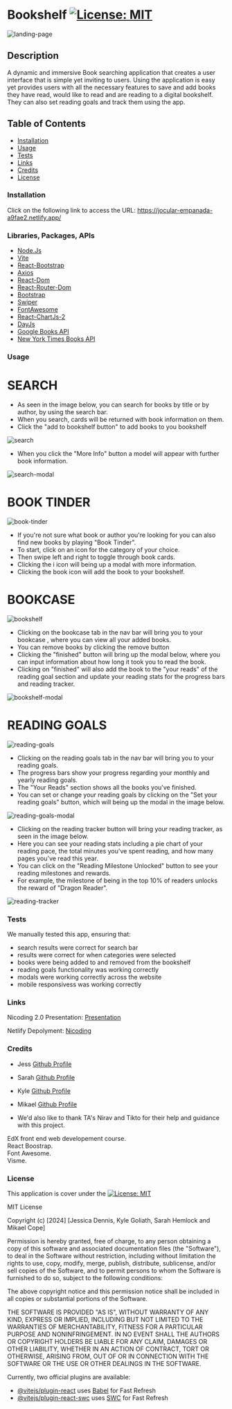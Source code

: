 # Bookshelf [![License: MIT](https://img.shields.io/badge/License-MIT-yellow.svg)](https://opensource.org/licenses/MIT)

![landing-page](/public/landing-page.png)

## Description
A dynamic and immersive Book searching application that creates a user interface that is simple yet inviting to users. Using the application is easy yet provides users with all the necessary features to save and add books they have read, would like to read and are reading to a digital bookshelf. They can also set reading goals and track them using the app.

## Table of Contents
* [Installation](#installation)
* [Usage](#usage)
* [Tests](#tests)
* [Links](#tests)
* [Credits](#credits)
* [License](#license)

### Installation
Click on the following link to access the URL: https://jocular-empanada-a9fae2.netlify.app/

### Libraries, Packages, APIs

* [Node.Js](https://nodejs.org/en/learn/getting-started/introduction-to-nodejs)
* [Vite](https://vitejs.dev/guide/)
* [React-Bootstrap]()
* [Axios]()
* [React-Dom]()
* [React-Router-Dom]()
* [Bootstrap]()
* [Swiper]()
* [FontAwesome]()
* [React-ChartJs-2]()
* [DayJs]()
* [Google Books API]()
* [New York Times Books API]()


### Usage

# SEARCH 

* As seen in the image below, you can search for books by title or by author, by using the search bar.
* When you search, cards will be returned with book information on them.
* Click the "add to bookshelf button" to add books to you bookshelf
  
![search](/public/search.png)

* When you click the "More Info" button a model will appear with further book information.
  
 ![search-modal](/public/search-modal.png)

# BOOK TINDER

 ![book-tinder ](/public/book-tinder.png)

* If you're not sure what book or author you're looking for you can also find new books by playing "Book Tinder".
* To start, click on an icon for the category of your choice.
* Then swipe left and right to toggle through book cards.
* Clicking the i icon will being up a modal with more information.
* Clicking the book icon will add the book to your bookshelf. 

# BOOKCASE

 ![bookshelf](/public/bookshelf.png)

* Clicking on the bookcase tab in the nav bar will bring you to your bookcase , where you can view all your added books.
* You can remove books by clicking the remove button 
* Clicking the "finished" button will bring up the modal below, where you can input information about how long it took you to read the book.
* Clicking on "finished" will also add the book to the "your reads" of the reading goal section and update your reading stats for the progress bars and reading tracker. 

 ![bookshelf-modal](/public/bookcase-modal.png)
 
# READING GOALS

 ![reading-goals](/public/reading-goals.png)

 * Clicking on the reading goals tab in the nav bar will bring you to your reading goals.
 * The progress bars show your progress regarding your monthly and yearly reading goals.
 * The "Your Reads" section shows all the books you've finished. 
 * You can set or change your reading goals by clicking on the "Set your reading goals" button, which will being up the modal in the image below.

 ![reading-goals-modal](/public/reading-goals-modal.png)

 * Clicking on the reading tracker button will bring your reading tracker, as seen in the image below.
 * Here you can see your reading stats including a pie chart of your reading pace, the total minutes you've spent reading, and how many pages you've read this year.
 * You can click on the "Reading Milestone Unlocked" button to see your reading milestones and rewards.
 * For example, the milestone of being in the top 10% of readers unlocks the reward of "Dragon Reader".

 ![reading-tracker](/public/reading-tracker.png)
 
### Tests

We manually tested this app, ensuring that: 
* search results were correct for search bar 
* results were correct for when categories were selected
* books were being added to and removed from the bookshelf
* reading goals functionality was working correctly
* modals were working correctly across the website
* mobile responsivess was working correctly


### Links
Nicoding 2.0 Presentation: [Presentation](https://docs.google.com/presentation/d/1i6IL4zutpDUDC3nJ_EFuF2kTjc06cBKPwA7TEvVxb8w/edit#slide=id.p1)

Netlify Depolyment: [Nicoding](https://jocular-empanada-a9fae2.netlify.app/)

### Credits
* Jess [Github Profile](https://github.com/jessi994)
* Sarah [Github Profile](https://github.com/shemlock)
* Kyle [Github Profile](https://github.com/KyloGG88)
* Mikael [Github Profile](https://github.com/Mikaelcope)

* We'd also like to thank TA's Nirav and Tikto for their help and guidance with this project. 

EdX front end web developement course. <br>
React Boostrap. <br>
Font Awesome. <br>
Visme. <br>

### License
This application is cover under the [![License: MIT](https://img.shields.io/badge/License-MIT-yellow.svg)](https://opensource.org/licenses/MIT) 

MIT License

Copyright (c) [2024] [Jessica Dennis, Kyle Goliath, Sarah Hemlock and Mikael Cope]

Permission is hereby granted, free of charge, to any person obtaining a copy
of this software and associated documentation files (the "Software"), to deal
in the Software without restriction, including without limitation the rights
to use, copy, modify, merge, publish, distribute, sublicense, and/or sell
copies of the Software, and to permit persons to whom the Software is
furnished to do so, subject to the following conditions:

The above copyright notice and this permission notice shall be included in all
copies or substantial portions of the Software.

THE SOFTWARE IS PROVIDED "AS IS", WITHOUT WARRANTY OF ANY KIND, EXPRESS OR
IMPLIED, INCLUDING BUT NOT LIMITED TO THE WARRANTIES OF MERCHANTABILITY,
FITNESS FOR A PARTICULAR PURPOSE AND NONINFRINGEMENT. IN NO EVENT SHALL THE
AUTHORS OR COPYRIGHT HOLDERS BE LIABLE FOR ANY CLAIM, DAMAGES OR OTHER
LIABILITY, WHETHER IN AN ACTION OF CONTRACT, TORT OR OTHERWISE, ARISING FROM,
OUT OF OR IN CONNECTION WITH THE SOFTWARE OR THE USE OR OTHER DEALINGS IN THE
SOFTWARE.

Currently, two official plugins are available:

- [@vitejs/plugin-react](https://github.com/vitejs/vite-plugin-react/blob/main/packages/plugin-react/README.md) uses    [Babel](https://babeljs.io/) for Fast Refresh
- [@vitejs/plugin-react-swc](https://github.com/vitejs/vite-plugin-react-swc) uses [SWC](https://swc.rs/) for Fast Refresh




